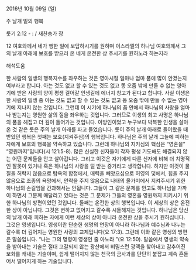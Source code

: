 2016년 10월 09일 (일)

주 날개 밑의 행복



룻기 2:12 - : / 새찬송가  장


12 여호와께서 네가 행한 일에 보답하시기를 원하며 이스라엘의 하나님 여호와께서 그의 날개 아래에 보호를 받으러 온 네게 온전한 상 주시기를 원하노라 하는지라

해석도움





한 사람의 일생의 행복지수를 좌우하는 것은 영아시절 얼마나 엄마 품에 많이 안겼는지 여부라고 합니다. 아는 것도 없고 할 수 있는 것도 없고 똥 오줌 밖에 만들 수 없는 영아기에 받은 사랑의 양이 평생 걸어갈 인생길에 에너지 창고가 된다고 합니다.
사실 이생은 한 사람의 일생 중 아는 것도 없고 할 수 있는 것도 없고 똥 오줌 밖에 만들 수 없는 영아기에 지나지 않는 것입니다. 그런데 이 시기에 하나님의 품 안에서 하나님의 사랑을 얼마나 받는지는 영원한 삶의 질을 좌우하는 것입니다. 그러므로 이생의 최고 사명은 하나님의 품을 헤집고 더 깊이 들어가는 것입니다.
이방인이었고 누구보다 박복한 인생을 살아온 것 같은 룻은 주의 날개 아래를 파고 들었습니다. 룻이 주의 날개 아래로 들어왔을 때 받았던 행복은 첫째는 보호(지켜주심)의 행복입니다. 하나님은 주의 날개 그늘에 피하는 자에게 보호의 행복을 약속하고 있습니다. 그런데 하나님의 지키심의 핵심은 “영혼을” “영원까지”입니다(시 121:5-8). 많은 신실한 신자들이 각자 평생 기도해도 해결되지 않는 어떤 문제들을 안고 살아갑니다. 그리고 이것은 자기에게 다른 신자에 비해 더 치명적인 잘못이 있거나 혹은 하나님의 사랑을 덜 받는 증거라고 생각합니다. 하지만 이것이 물질을 허락지 않음으로 탐욕의 함정에서, 매력을 빼앗으심으로 허영의 덫에서, 힘을 주지 않음으로 조종의 욕망에서, 안락을 주지 않음으로 나태의 올가미에서 지켜주시기 위한 하나님의 손길임을 간과해서는 안됩니다. 그들이 그 같은 문제를 안고도 하나님을 가까이 하면서 그분께 매달리고 있다는 것은 그 문제가 그들의 영혼을 영원까지 지키시기 위한 하나님의 방편이었던 것입니다.
둘째는 온전한 상의 행복입니다. 이 세상의 상은 온전한 상이 아닙니다. 그것은 변하고 없어지고 갈수록 시들해지는 것입니다. 하나님은 당신의 날개 아래 피하는 자에게 이런 세상의 상이 아니라 온전한 상을 주시기 원하십니다. 그것은 영생입니다. 영생이란 단순한 생명의 연장이 아니라 하나님과 예수님과 나누는 갈수록 더 깊어지는 영원한 사랑의 교제입니다(요 17:3). 그런데 이와 같은 영생의 방편은 말씀입니다. “나는 그의 명령이 영생인 줄 아노라 ”(요 12:50). 말씀에서 영생의 약속을 받아내는 기술은 절대 고갈되지 않는 광산에서 비밀스런 광맥을 찾아내고 감추어진 보화를 캐내는 기술이며, 쉽게 떨어지지 않는 천국의 금사과를 단단히 붙잡고 계속 흔들어서 떨어지게 하는 기술입니다.